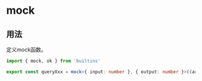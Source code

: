# mock

## 用法

定义mock函数。

```typescript
import { mock, ok } from 'builtins'

export const queryXxx = mock<{ input: number }, { output: number }>((args) => ok({ output: args.input }))
```
